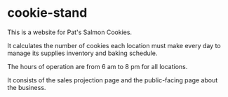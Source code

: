 # cookie-stand

This is a website for Pat's Salmon Cookies.

It calculates the number of cookies each location must make every day to manage its supplies inventory and baking schedule.

The hours of operation are from 6 am to 8 pm for all locations.

It consists of the sales projection page and the public-facing page about the business.